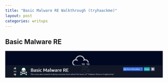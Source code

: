 ```yaml
---
title: "Basic Malware RE Walkthrough (tryhaackme)"
layout: post
categories: writups
---
```

## Basic Malware RE

![](/assets/images/malware_re/00.png)


